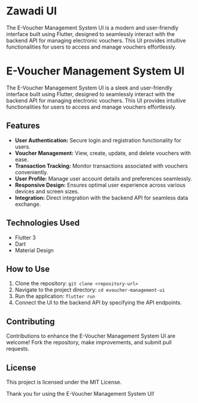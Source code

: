 # Zawadi UI

The E-Voucher Management System UI is a modern and user-friendly interface built using Flutter, designed to seamlessly interact with the backend API for managing electronic vouchers. This UI provides intuitive functionalities for users to access and manage vouchers effortlessly.

# E-Voucher Management System UI

The E-Voucher Management System UI is a sleek and user-friendly interface built using Flutter, designed to seamlessly interact with the backend API for managing electronic vouchers. This UI provides intuitive functionalities for users to access and manage vouchers effortlessly.

## Features
- **User Authentication:** Secure login and registration functionality for users.
- **Voucher Management:** View, create, update, and delete vouchers with ease.
- **Transaction Tracking:** Monitor transactions associated with vouchers conveniently.
- **User Profile:** Manage user account details and preferences seamlessly.
- **Responsive Design:** Ensures optimal user experience across various devices and screen sizes.
- **Integration:** Direct integration with the backend API for seamless data exchange.

## Technologies Used
- Flutter 3
- Dart
- Material Design

## How to Use
1. Clone the repository: `git clone <repository-url>`
2. Navigate to the project directory: `cd evoucher-management-ui`
3. Run the application: `flutter run`
4. Connect the UI to the backend API by specifying the API endpoints.

## Contributing
Contributions to enhance the E-Voucher Management System UI are welcome! Fork the repository, make improvements, and submit pull requests.

## License
This project is licensed under the MIT License.

Thank you for using the E-Voucher Management System UI!
